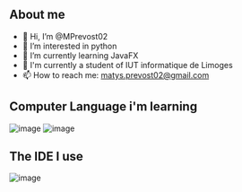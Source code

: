About me
----------------------------------------------------------------------------
- 👋 Hi, I’m @MPrevost02
- 👀 I’m interested in python
- 🌱 I’m currently learning JavaFX
- 🚀 I'm currently a student of IUT informatique de Limoges
- 📫 How to reach me: matys.prevost02@gmail.com

Computer Language i'm learning
----------------------------------------------------------------------------
![image](https://github.com/MPrevost02/MPrevost02/assets/159130177/ffcbeed0-9886-4d7a-a66a-aaf7ea2122db) ![image](https://github.com/MPrevost02/MPrevost02/assets/159130177/d8c7e308-239f-4707-9cd1-f7dbb3883c02)

The IDE I use
----------------------------------------------------------------------------
![image](https://github.com/MPrevost02/MPrevost02/assets/159130177/5ea4694f-93ad-4e8e-8f7f-4431faae1628)

<!---
MPrevost02/MPrevost02 is a ✨ special ✨ repository because its `README.md` (this file) appears on your GitHub profile.
You can click the Preview link to take a look at your changes.
--->
